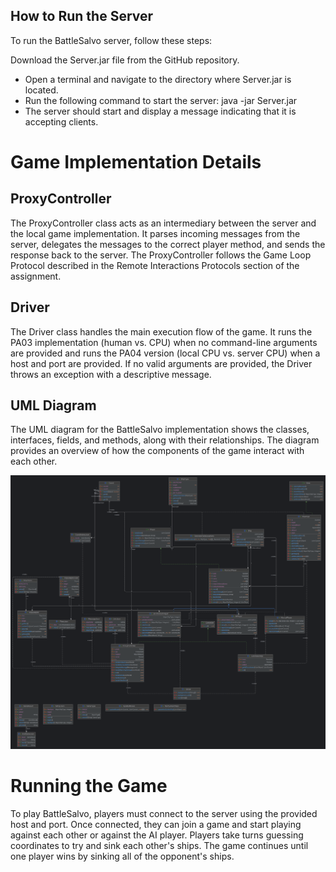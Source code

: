 ## How to Run the Server
To run the BattleSalvo server, follow these steps:

Download the Server.jar file from the GitHub repository.
* Open a terminal and navigate to the directory where Server.jar is located.
* Run the following command to start the server:
    java -jar Server.jar
* The server should start and display a message indicating that it is accepting clients.

# Game Implementation Details
## ProxyController
The ProxyController class acts as an intermediary between the server and the local game implementation. It parses incoming messages from the server, delegates the messages to the correct player method, and sends the response back to the server. The ProxyController follows the Game Loop Protocol described in the Remote Interactions Protocols section of the assignment.

## Driver
The Driver class handles the main execution flow of the game. It runs the PA03 implementation (human vs. CPU) when no command-line arguments are provided and runs the PA04 version (local CPU vs. server CPU) when a host and port are provided. If no valid arguments are provided, the Driver throws an exception with a descriptive message.

## UML Diagram
The UML diagram for the BattleSalvo implementation shows the classes, interfaces, fields, and methods, along with their relationships. The diagram provides an overview of how the components of the game interact with each other.

![/UML Diagram.png](https://github.com/nicole-contreras/Battle-Salvo/blob/94b3d55bfd600a734e9222379d70394712d55c41/Final%20UML.png)

# Running the Game
To play BattleSalvo, players must connect to the server using the provided host and port. Once connected, they can join a game and start playing against each other or against the AI player. Players take turns guessing coordinates to try and sink each other's ships. The game continues until one player wins by sinking all of the opponent's ships.
